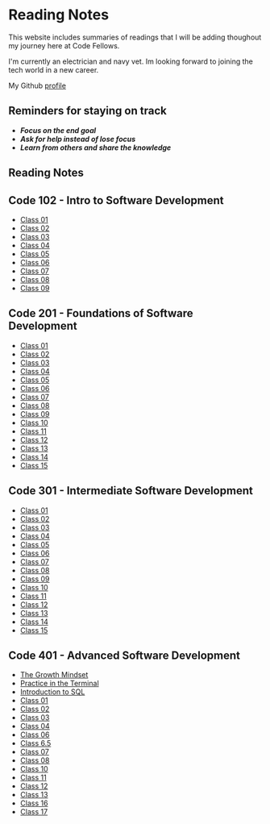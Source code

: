 # Reading Notes

This website includes summaries of readings that I will be adding thoughout my journey here at Code Fellows.

I'm currently an electrician and navy vet. Im looking forward to joining the tech world in a new career.

My Github [profile](https://github.com/jonbrooks01)

<!-- My interpretation on growth mindset is being able to take on challenges without Avoiding the hard parts. Being able to get out of the "same old same old" style of living and embrace the obstacles that come with new challenges.

Starting this class is going to take a lot of **growth mindset**, being able to come out of the shell of mindless day in and day out and finally being able to take on new challenges and be able to achieve my goals not only in this class but for what comes in the future. -->

## Reminders for staying on track
 - ***Focus on the end goal***
 - ***Ask for help instead of lose focus***
 - ***Learn from others and share the knowledge***

## Reading Notes

## Code 102 - Intro to Software Development

- [Class 01](code-102/class-01)
- [Class 02](code-102/class-02)
- [Class 03](code-102/class-03)
- [Class 04](code-102/class-04)
- [Class 05](code-102/class-05)
- [Class 06](code-102/class-06)
- [Class 07](code-102/class-07)
- [Class 08](code-102/class-08)
- [Class 09](code-102/class-09)

## Code 201 - Foundations of Software Development

- [Class 01](code-201/class-01)
- [Class 02](code-201/class-02)
- [Class 03](code-201/class-03)
- [Class 04](code-201/class-04)
- [Class 05](code-201/class-05)
- [Class 06](code-201/class-06)
- [Class 07](code-201/class-07)
- [Class 08](code-201/class-08)
- [Class 09](code-201/class-09)
- [Class 10](code-201/class-10)
- [Class 11](code-201/class-11)
- [Class 12](code-201/class-12)
- [Class 13](code-201/class-13)
- [Class 14](code-201/class-14)
- [Class 15](code-201/class-15)

## Code 301 - Intermediate Software Development

- [Class 01](code-301/class-01)
- [Class 02](code-301/class-02)
- [Class 03](code-301/class-03)
- [Class 04](code-301/class-04)
- [Class 05](code-301/class-05)
- [Class 06](code-301/class-06)
- [Class 07](code-301/class-07)
- [Class 08](code-301/class-08)
- [Class 09](code-301/class-09)
- [Class 10](code-301/class-10)
- [Class 11](code-301/class-11)
- [Class 12](code-301/class-12)
- [Class 13](code-301/class-13)
- [Class 14](code-301/class-14)
- [Class 15](code-301/class-15)

## Code 401 - Advanced Software Development

- [The Growth Mindset](code-401/The-Growth-Mindset)
- [Practice in the Terminal](code-401/Practice-in-the-Terminal)
- [Introduction to SQL](code-401/sql)
- [Class 01](code-401/class-01)
- [Class 02](code-401/class-02)
- [Class 03](code-401/class-03)
- [Class 04](code-401/class-04)
- [Class 06](code-401/class-05)
- [Class 6.5](code-401/class-06.5.md)
- [Class 07](code-401/class-07)
- [Class 08](code-401/class-08)
- [Class 10](code-401/class-10)
- [Class 11](code-401/class-11)
- [Class 12](code-401/class-12)
- [Class 13](code-401/class-13)
- [Class 16](code-401/class-16)
- [Class 17](code-401/class-17)
<!-- - [Class 12](code-401/class-11)
- [Class 13](code-401/class-12) -->
